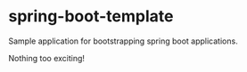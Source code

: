 spring-boot-template
====================

Sample application for bootstrapping spring boot applications.

Nothing too exciting!
